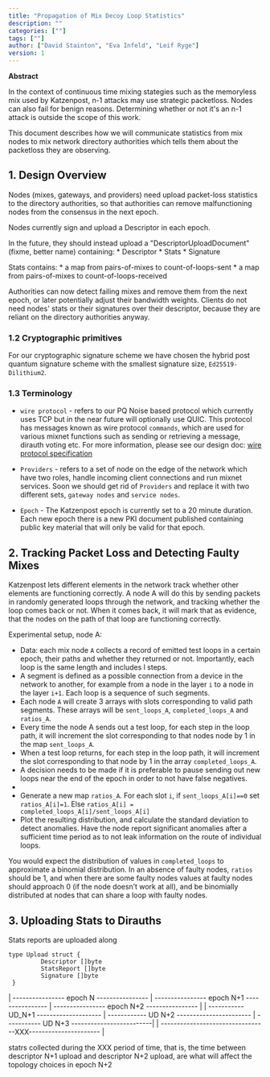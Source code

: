 ```yaml
---
title: "Propagation of Mix Decoy Loop Statistics"
description: ""
categories: [""]
tags: [""]
author: ["David Stainton", "Eva Infeld", "Leif Ryge"]
version: 1
---
```




**Abstract**

In the context of continuous time mixing stategies such
as the memoryless mix used by Katzenpost, n-1 attacks may use strategic
packetloss. Nodes can also fail for benign reasons.
Determining whether or not it's an n-1 attack is outside the scope
of this work.

This document describes how we will communicate statistics from mix nodes
to mix network directory authorities which tells them about the packetloss they are
observing.

## 1. Design Overview

Nodes (mixes, gateways, and providers) need upload packet-loss statistics to the directory authorities, so that authorities can remove malfunctioning nodes from the consensus in the next epoch.

Nodes currently sign and upload a Descriptor in each epoch.

In the future, they should instead upload a "DescriptorUploadDocument" (fixme, better name) containing:
    * Descriptor
    * Stats
    * Signature

Stats contains:
    * a map from pairs-of-mixes to count-of-loops-sent
    * a map from pairs-of-mixes to count-of-loops-received

Authorities can now detect failing mixes and remove them from the next epoch, or later potentially adjust their bandwidth weights. Clients do not need nodes' stats or their signatures over their descriptor, because they are reliant on the directory authorities anyway.


### 1.2 Cryptographic primitives

For our cryptographic signature scheme we have chosen the hybrid post quantum signature scheme with the smallest signature size, `Ed25519-Dilithium2`.

### 1.3 Terminology

- `wire protocol` - refers to our PQ Noise based protocol which currently uses TCP but in the
near future will optionally use QUIC. This protocol has messages known as wire protocol `commands`, which are
used for various mixnet functions such as sending or retrieving a message, dirauth voting etc.
For more information, please see our design doc: [wire protocol specification](https://github.com/katzenpost/katzenpost/blob/main/docs/specs/wire-protocol.md)

- `Providers` - refers to a set of node on the edge of the network which have two roles,
handle incoming client connections and run mixnet services. Soon we should get rid of `Providers`
and replace it with two different sets, `gateway nodes` and `service nodes`.

- `Epoch` - The Katzenpost epoch is currently set to a 20 minute duration. Each new epoch
there is a new PKI document published containing public key material that will only 
be valid for that epoch.



## 2. Tracking Packet Loss and Detecting Faulty Mixes

Katzenpost lets different elements in the network track whether other
elements are functioning correctly.  A node A will do this by sending
packets in randomly generated loops through the network, and tracking
whether the loop comes back or not. When it comes back, it will mark
that as evidence, that the nodes on the path of that loop are
functioning correctly.

Experimental setup, node A:

* Data: each mix node `A` collects a record of emitted test loops in a certain epoch, their paths and whether
they returned or not. Importantly, each loop is the same length and includes l steps.
* A segment is defined as a possible connection from a device in the network to another, for example from a node in the layer `i` to a node in the layer `i+1`. Each loop is a sequence of such segments.
* Each node `A` will create 3 arrays with slots corresponding to valid path segments. These arrays will be `sent_loops_A`, `completed_loops_A` and `ratios_A`.
* Every time the node A sends out a test loop, for each step in the loop path, it will increment the slot
corresponding to that nodes node by 1 in the map `sent_loops_A`.
* When a test loop returns, for each step in the loop path, it will increment the slot corresponding to that
node by 1 in the array `completed_loops_A`.
* A decision needs to be made if it is preferable to pause sending out new loops near the end of the
epoch in order to not have false negatives.
*
* Generate a new map `ratios_A`. For each slot `i`, if `sent_loops_A[i]==0` set `ratios_A[i]=1`. Else `ratios_A[i] = completed_loops_A[i]/sent_loops_A[i]`
* Plot the resulting distribution, and calculate the standard deviation to detect anomalies. Have the
node report significant anomalies after a sufficient time period as to not leak information on the route
of individual loops.

You would expect the distribution of values in `completed_loops` to approximate a
binomial distribution. In an absence of faulty nodes, `ratios` should be
1, and when there are some faulty nodes values at faulty nodes should
approach 0 (if the node doesn’t work at all), and be binomially
distributed at nodes that can share a loop with faulty nodes.


## 3. Uploading Stats to Dirauths

Stats reports are uploaded along 

```
type Upload struct {
         Descriptor []byte
         StatsReport []byte
         Signature []byte
 }
```



| ---------------- epoch N ---------------- | ---------------- epoch N+1 ---------------- | ---------------- epoch N+2 ---------------- |
| ----------- UD_N+1 --------------------  | ------------ UD N+2 -----------------------  | ----------- UD N+3 -------------------------|
         | ---------------------------------XXX---------------------- |

statrs collected during the XXX period of time, that is, the time between descriptor N+1 upload and descriptor N+2 upload, are what will affect the topology choices in epoch N+2


